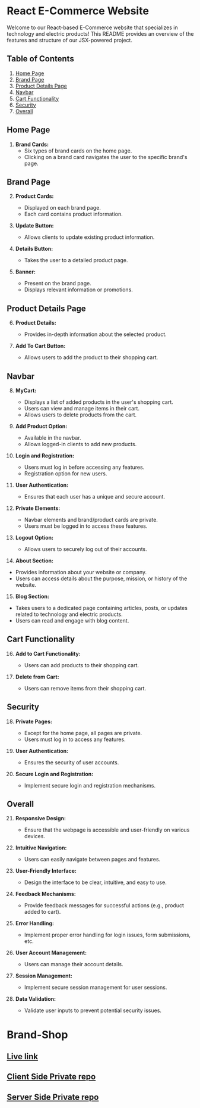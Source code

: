 # React E-Commerce Website

Welcome to our React-based E-Commerce website that specializes in technology and electric products! This README provides an overview of the features and structure of our JSX-powered project.

## Table of Contents

1. [Home Page](#home-page)
2. [Brand Page](#brand-page)
3. [Product Details Page](#product-details-page)
4. [Navbar](#navbar)
5. [Cart Functionality](#cart-functionality)
6. [Security](#security)
7. [Overall](#overall)

## Home Page

1. **Brand Cards:**
   - Six types of brand cards on the home page.
   - Clicking on a brand card navigates the user to the specific brand's page.

## Brand Page

2. **Product Cards:**

   - Displayed on each brand page.
   - Each card contains product information.

3. **Update Button:**

   - Allows clients to update existing product information.

4. **Details Button:**

   - Takes the user to a detailed product page.

5. **Banner:**
   - Present on the brand page.
   - Displays relevant information or promotions.

## Product Details Page

6. **Product Details:**

   - Provides in-depth information about the selected product.

7. **Add To Cart Button:**
   - Allows users to add the product to their shopping cart.

## Navbar

8. **MyCart:**

   - Displays a list of added products in the user's shopping cart.
   - Users can view and manage items in their cart.
   - Allows users to delete products from the cart.

9. **Add Product Option:**

   - Available in the navbar.
   - Allows logged-in clients to add new products.

10. **Login and Registration:**

    - Users must log in before accessing any features.
    - Registration option for new users.

11. **User Authentication:**

    - Ensures that each user has a unique and secure account.

12. **Private Elements:**

    - Navbar elements and brand/product cards are private.
    - Users must be logged in to access these features.

13. **Logout Option:**

    - Allows users to securely log out of their accounts.

14. **About Section:**

- Provides information about your website or company.
- Users can access details about the purpose, mission, or history of the website.

15. **Blog Section:**

- Takes users to a dedicated page containing articles, posts, or updates related to technology and electric products.
- Users can read and engage with blog content.

## Cart Functionality

16. **Add to Cart Functionality:**

    - Users can add products to their shopping cart.

17. **Delete from Cart:**
    - Users can remove items from their shopping cart.

## Security

18. **Private Pages:**

    - Except for the home page, all pages are private.
    - Users must log in to access any features.

19. **User Authentication:**

    - Ensures the security of user accounts.

20. **Secure Login and Registration:**
    - Implement secure login and registration mechanisms.

## Overall

21. **Responsive Design:**

    - Ensure that the webpage is accessible and user-friendly on various devices.

22. **Intuitive Navigation:**

    - Users can easily navigate between pages and features.

23. **User-Friendly Interface:**

    - Design the interface to be clear, intuitive, and easy to use.

24. **Feedback Mechanisms:**

    - Provide feedback messages for successful actions (e.g., product added to cart).

25. **Error Handling:**

    - Implement proper error handling for login issues, form submissions, etc.

26. **User Account Management:**

    - Users can manage their account details.

27. **Session Management:**

    - Implement secure session management for user sessions.

28. **Data Validation:**
    - Validate user inputs to prevent potential security issues.

# Brand-Shop

## [ Live link](https://brand-shop-client-assign-10.web.app)

## [ Client Side Private repo](https://github.com/programming-hero-web-course-4/b8a10-brandshop-client-side-ShahAlammm)

## [ Server Side Private repo](https://github.com/programming-hero-web-course-4/b8a10-brandshop-server-side-ShahAlammm)
